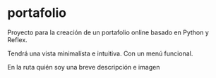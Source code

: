 # portafolio
Proyecto para la creación de un portafolio online basado en Python y Reflex.

Tendrá una vista minimalísta e intuitiva. Con un menú funcional.

En la ruta quién soy una breve descripción e imagen
